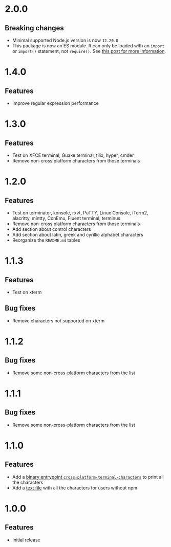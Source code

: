 # 2.0.0

## Breaking changes

- Minimal supported Node.js version is now `12.20.0`
- This package is now an ES module. It can only be loaded with an `import` or
  `import()` statement, not `require()`. See
  [this post for more information](https://gist.github.com/sindresorhus/a39789f98801d908bbc7ff3ecc99d99c).

# 1.4.0

## Features

- Improve regular expression performance

# 1.3.0

## Features

- Test on XFCE terminal, Guake terminal, tilix, hyper, cmder
- Remove non-cross platform characters from those terminals

# 1.2.0

## Features

- Test on terminator, konsole, rxvt, PuTTY, Linux Console, iTerm2, alacritty,
  mintty, ConEmu, Fluent terminal, terminus
- Remove non-cross platform characters from those terminals
- Add section about control characters
- Add section about latin, greek and cyrillic alphabet characters
- Reorganize the `README.md` tables

# 1.1.3

## Features

- Test on xterm

## Bug fixes

- Remove characters not supported on xterm

# 1.1.2

## Bug fixes

- Remove some non-cross-platform characters from the list

# 1.1.1

## Bug fixes

- Remove some non-cross-platform characters from the list

# 1.1.0

## Features

- Add a
  [binary entrypoint `cross-platform-terminal-characters`](https://github.com/ehmicky/cross-platform-terminal-characters/blob/main/README.md#cli)
  to print all the characters
- Add a
  [text file](https://github.com/ehmicky/cross-platform-terminal-characters/blob/main/characters.txt)
  with all the characters for users without npm

# 1.0.0

## Features

- Initial release
